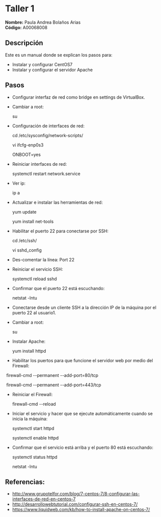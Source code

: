 # Taller 1

**Nombre:** Paula Andrea Bolaños Arias  
**Código:** A00068008

## Descripción
Este es un manual donde se explican los pasos para:
* Instalar y configurar CentOS7
* Instalar y configurar el servidor Apache

## Pasos
* Configurar interfaz de red como bridge en settings de VirtualBox.


* Cambiar a root:
  
  su
  
  
* Configuración de interfaces de red:


  cd /etc/sysconfig/network-scripts/
  
  
  vi ifcfg-enp0s3 
  
  
  ONBOOT=yes
  
  
* Reiniciar interfaces de red:


  systemctl restart network.service
  
  
* Ver ip:


  ip a
  
  
* Actualizar e instalar las herramientas de red:


  yum update
  
  
  yum install net-tools
  
  
* Habilitar el puerto 22 para conectarse por SSH:


  cd /etc/ssh/
  
  
  vi sshd_config 
  
  
* Des-comentar la línea: Port 22


* Reiniciar el servicio SSH:


  systemctl reload sshd
  
  
* Confirmar que el puerto 22 está escuchando:


  netstat -lntu
  
  
* Conectarse desde un cliente SSH a la dirección IP de la máquina por el puerto 22 al usuario1.


* Cambiar a root:


  su
  
  
* Instalar Apache:


  yum install httpd
  
  
* Habilitar los puertos para que funcione el servidor web por medio del Firewall:


  firewall-cmd --permanent --add-port=80/tcp
  
  
  firewall-cmd --permanent --add-port=443/tcp
  
  
* Reiniciar el Firewall:


  firewall-cmd --reload
  
  
* Iniciar el servicio y hacer que se ejecute automáticamente cuando se inicia la máquina:


  systemctl start httpd
  
  
  systemctl enable httpd
  
  
* Confirmar que el servicio está arriba y el puerto 80 está escuchando:


  systemctl status httpd
  
  
  netstat -lntu


## Referencias:
* http://www.grupotelfor.com/blog/7-centos-7/8-configurar-las-interfaces-de-red-en-centos-7 
* http://desarrollowebtutorial.com/configurar-ssh-en-centos-7/ 
* https://www.liquidweb.com/kb/how-to-install-apache-on-centos-7/



